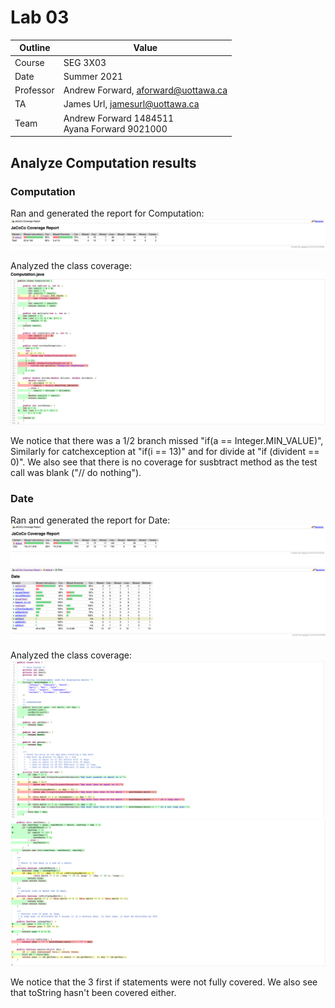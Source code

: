 # Lab 03

| Outline | Value |
| --- | --- |
| Course | SEG 3X03 |
| Date | Summer 2021 |
| Professor | Andrew Forward, aforward@uottawa.ca |
| TA | James Url, jamesurl@uottawa.ca |
| Team | Andrew Forward 1484511<br>Ayana Forward 9021000 |

## Analyze Computation results
### Computation

Ran and generated the report for Computation:
![Computation coverage results](assets/Computation-coverage-results.png)

Analyzed the class coverage:
![Computation class coverage results](assets/computation-class-coverage-results.png)

We notice that there was a 1/2 branch missed "if(a == Integer.MIN_VALUE)", Similarly for catchexception at "if(i == 13)" and for divide at "if (divident == 0)".
We also see that there is no coverage for susbtract method as the test call was blank ("// do nothing").

### Date
Ran and generated the report for Date:
![Date coverage results](assets/Date-coverage-report.png)
![Date coverage results break-down](assets/Date-coverage-report-breakdown.png)

Analyzed the class coverage:
![Date class coverage results](assets/Date-class-coverage1.png)
![Date class coverage results](assets/Date-class-coverage2.png)

We notice that the 3 first if statements were not fully covered. We also see that toString hasn't been covered either.